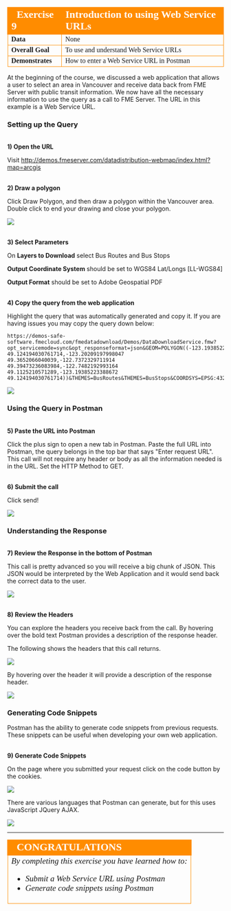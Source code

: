 <table style="border-spacing: 0px;border-collapse: collapse;font-family:serif">
<tr>
<td width=25% style="vertical-align:middle;background-color:darkorange;border: 2px solid darkorange">
<i class="fa fa-cogs fa-lg fa-pull-left fa-fw" style="color:white;padding-right: 12px;vertical-align:text-top"></i>
<span style="color:white;font-size:x-large;font-weight: bold">Exercise 9 </span>
</td>
<td style="border: 2px solid darkorange;background-color:darkorange;color:white">
<span style="color:white;font-size:x-large;font-weight: bold">Introduction to using Web Service URLs</span>
</td>
</tr>

<tr>
<td style="border: 1px solid darkorange; font-weight: bold">Data</td>
<td style="border: 1px solid darkorange">None</td>
</tr>

<tr>
<td style="border: 1px solid darkorange; font-weight: bold">Overall Goal</td>
<td style="border: 1px solid darkorange"> To use and understand Web Service URLs </td>
</tr>

<tr>
<td style="border: 1px solid darkorange; font-weight: bold">Demonstrates</td>
<td style="border: 1px solid darkorange"> How to enter a Web Service URL in Postman </td>
</tr>


</table>


At the beginning of the course, we discussed a web application that
allows a user to select an area in Vancouver and receive data back from
FME Server with public transit information. We now have all the
necessary information to use the query as a call to FME Server. The
URL in this example is a Web Service URL.

### Setting up the Query

<br> **1) Open the URL**

Visit http://demos.fmeserver.com/datadistribution-webmap/index.html?map=arcgis

<br> **2) Draw a polygon**

Click Draw Polygon, and then draw a polygon within the Vancouver area. Double click to end your drawing and close your polygon.

![](./Images/image5.1.1.WebApp.png)



<br> **3) Select Parameters**

On **Layers to Download** select Bus Routes and Bus Stops

**Output Coordinate System** should be set to WGS84 Lat/Longs [LL-WGS84]

**Output Format** should be set to Adobe Geospatial PDF



<br> **4) Copy the query from the web application**

Highlight the query that was automatically generated and copy it. If you are having issues you may copy the query down below:

    https://demos-safe-software.fmecloud.com/fmedatadownload/Demos/DataDownloadService.fmw?opt_servicemode=sync&opt_responseformat=json&GEOM=POLYGON((-123.19385223388672 49.124194030761714,-123.20209197998047 49.3652066040039,-122.7372329711914 49.39473236083984,-122.7482192993164 49.1125210571289,-123.19385223388672 49.124194030761714))&THEMES=BusRoutes&THEMES=BusStops&COORDSYS=EPSG:4326&GENERIC_FORMAT=PDF2D


![](./Images/image5.1.2.Query.png)


### Using the Query in Postman

<br> **5) Paste the URL into Postman**

Click the plus sign to open a new tab in Postman. Paste the full URL into Postman, the query belongs in the top bar that says "Enter request URL". This call will not require any header or body as all the information needed is in the URL. Set the HTTP Method to GET.

<br> **6) Submit the call**

Click send!

![](./Images/image5.1.3.SubmitQuery.png)



###  Understanding the Response

<br> **7) Review the Response in the bottom of Postman**

This call is pretty advanced so you will receive a big chunk of JSON. This JSON would be interpreted by the Web Application and it would send back the correct data to the user.

![](./Images/image5.1.3b.Response.png)

<br> **8) Review the Headers**

You can explore the headers you receive back from the call. By hovering over the bold text Postman provides a description of the response header.

The following shows the headers that this call returns.

![](./Images/image5.1.4.ResponseHeadersPostman.png)



By hovering over the header it will provide a description of the
response header.

![](./Images/image5.1.5.ResponseHeader.png)



### Generating Code Snippets

Postman has the ability to generate code snippets from previous
requests. These snippets can be useful when developing your own web
application.

<br> **9) Generate Code Snippets**

On the page where you submitted your request click on the code button by
the cookies.

![](./Images/image5.1.6.CodeSnippets.png)



There are various languages that Postman can generate, but for this
uses JavaScript JQuery AJAX.

![](./Images/image5.1.7.ViewCodeSnip.png)

---

<!--Exercise Congratulations Section-->

<table style="border-spacing: 0px">
<tr>
<td style="vertical-align:middle;background-color:darkorange;border: 2px solid darkorange">
<i class="fa fa-thumbs-o-up fa-lg fa-pull-left fa-fw" style="color:white;padding-right: 12px;vertical-align:text-top"></i>
<span style="color:white;font-size:x-large;font-weight: bold;font-family:serif">CONGRATULATIONS</span>
</td>
</tr>

<tr>
<td style="border: 1px solid darkorange">
<span style="font-family:serif; font-style:italic; font-size:larger">
By completing this exercise you have learned how to:
<br>
<ul><li>Submit a Web Service URL using Postman</li>
<li>Generate code snippets using Postman</li>


</span>
</td>
</tr>
</table>
